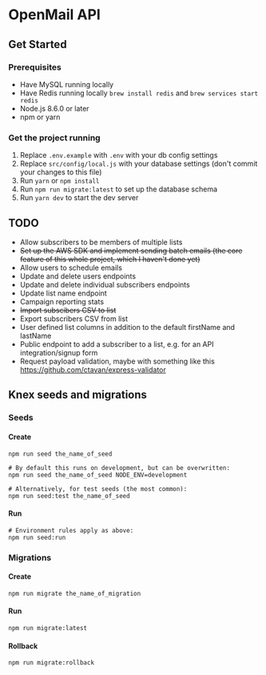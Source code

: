 # OpenMail API

## Get Started

### Prerequisites

* Have MySQL running locally
* Have Redis running locally `brew install redis` and `brew services start redis`
* Node.js 8.6.0 or later
* npm or yarn

### Get the project running

1. Replace `.env.example` with `.env` with your db config settings
2. Replace `src/config/local.js` with your database settings (don't commit your changes to this file)
3. Run `yarn` or `npm install`
4. Run `npm run migrate:latest` to set up the database schema
5. Run `yarn dev` to start the dev server

## TODO

* Allow subscribers to be members of multiple lists
* ~~Set up the AWS SDK and implement sending batch emails (the core feature of this whole project, which I haven't done yet)~~
* Allow users to schedule emails
* Update and delete users endpoints
* Update and delete individual subscribers endpoints
* Update list name endpoint
* Campaign reporting stats
* ~~Import subscibers CSV to list~~
* Export subscribers CSV from list
* User defined list columns in addition to the default firstName and lastName
* Public endpoint to add a subscriber to a list, e.g. for an API integration/signup form
* Request payload validation, maybe with something like this https://github.com/ctavan/express-validator


## Knex seeds and migrations
### Seeds
#### Create
```
npm run seed the_name_of_seed

# By default this runs on development, but can be overwritten:
npm run seed the_name_of_seed NODE_ENV=development

# Alternatively, for test seeds (the most common):
npm run seed:test the_name_of_seed
```

#### Run
```
# Environment rules apply as above:
npm run seed:run
```

### Migrations
#### Create
```
npm run migrate the_name_of_migration
```

#### Run
```
npm run migrate:latest
```

#### Rollback
```
npm run migrate:rollback
```
